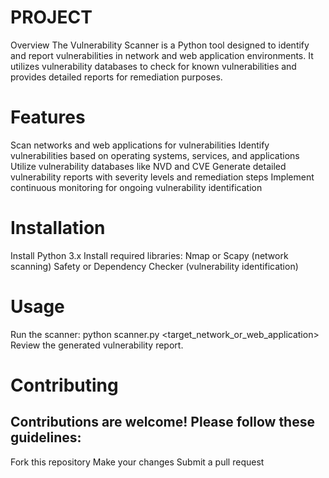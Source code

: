 # PROJECT

Overview
The Vulnerability Scanner is a Python tool designed to identify and report vulnerabilities in network and web application environments. It utilizes vulnerability databases to check for known vulnerabilities and provides detailed reports for remediation purposes.

# Features
Scan networks and web applications for vulnerabilities
Identify vulnerabilities based on operating systems, services, and applications
Utilize vulnerability databases like NVD and CVE
Generate detailed vulnerability reports with severity levels and remediation steps
Implement continuous monitoring for ongoing vulnerability identification

# Installation

Install Python 3.x
Install required libraries:
Nmap or Scapy (network scanning)
Safety or Dependency Checker (vulnerability identification)

# Usage

Run the scanner:
python scanner.py <target_network_or_web_application>
Review the generated vulnerability report.

# Contributing

## Contributions are welcome! Please follow these guidelines:

Fork this repository
Make your changes
Submit a pull request



